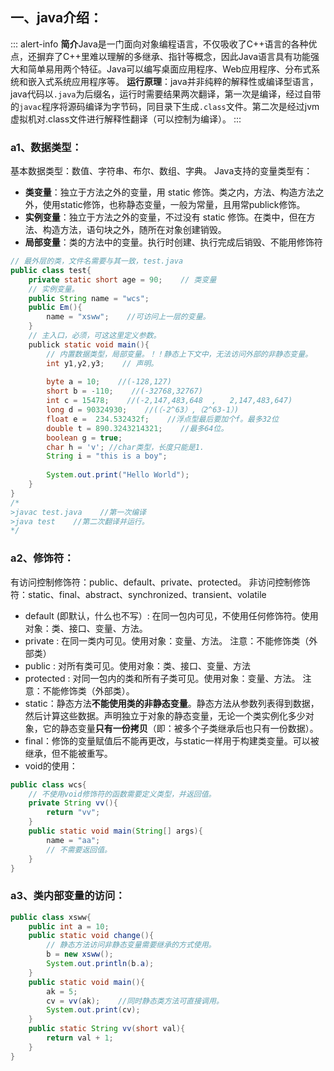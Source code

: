 ## 一、java介绍：
::: alert-info
**简介**Java是一门面向对象编程语言，不仅吸收了C++语言的各种优点，还摒弃了C++里难以理解的多继承、指针等概念，因此Java语言具有功能强大和简单易用两个特征。Java可以编写桌面应用程序、Web应用程序、分布式系统和嵌入式系统应用程序等。
**运行原理**：java并非纯粹的解释性或编译型语言，java代码以`.java`为后缀名，运行时需要结果两次翻译，第一次是编译，经过自带的`javac`程序将源码编译为字节码，同目录下生成`.class`文件。第二次是经过jvm虚拟机对.class文件进行解释性翻译（可以控制为编译）。
:::
### a1、数据类型：
基本数据类型：数值、字符串、布尔、数组、字典。
Java支持的变量类型有：
- **类变量**：独立于方法之外的变量，用 static 修饰。类之内，方法、构造方法之外，使用static修饰，也称静态变量，一般为常量，且用常publick修饰。
- **实例变量**：独立于方法之外的变量，不过没有 static 修饰。在类中，但在方法、构造方法，语句块之外，随所在对象创建销毁。
- **局部变量**：类的方法中的变量。执行时创建、执行完成后销毁、不能用修饰符
```java
// 最外层的类，文件名需要与其一致，test.java
public class test{
    private static short age = 90;    // 类变量
    // 实例变量。
    public String name = "wcs";
    public Em(){
        name = "xsww";    //可访问上一层的变量。
    }
    // 主入口，必须，可这这里定义参数。
    publick static void main(){
        // 内置数据类型，局部变量。！！静态上下文中，无法访问外部的非静态变量。
        int y1,y2,y3;    // 声明。
        
        byte a = 10;    //(-128,127)
        short b = -110;    //(-32768,32767)
        int c = 15478;    //(-2,147,483,648  ,   2,147,483,647)
        long d = 90324930;    //(（-2^63）,（2^63-1）)
        float e =  234.532432f;    //浮点型最后要加个f。最多32位
        double t = 890.3243214321;    //最多64位。
        boolean g = true;
        char h = 'v'; //char类型，长度只能是1.
        String i = "this is a boy";
        
        System.out.print("Hello World");
    }
}
/*
>javac test.java    //第一次编译
>java test    //第二次翻译并运行。
*/
```
### a2、修饰符：
有访问控制修饰符：public、default、private、protected。
非访问控制修饰符：static、final、abstract、synchronized、transient、volatile
- default (即默认，什么也不写）: 在同一包内可见，不使用任何修饰符。使用对象：类、接口、变量、方法。
- private : 在同一类内可见。使用对象：变量、方法。 注意：不能修饰类（外部类）
- public : 对所有类可见。使用对象：类、接口、变量、方法
- protected : 对同一包内的类和所有子类可见。使用对象：变量、方法。 注意：不能修饰类（外部类）。
- static：静态方法**不能使用类的非静态变量**。静态方法从参数列表得到数据，然后计算这些数据。声明独立于对象的静态变量，无论一个类实例化多少对象，它的静态变量**只有一份拷贝**（即：被多个子类继承后也只有一份数据）。
- final：修饰的变量赋值后不能再更改，与static一样用于构建类变量。可以被继承，但不能被重写。
- void的使用：
```java
public class wcs{
    // 不使用void修饰符的函数需要定义类型，并返回值。
    private String vv(){
        return "vv";
    }
    public static void main(String[] args){
        name = "aa";
        // 不需要返回值。
    }
}
```
### a3、类内部变量的访问：
```java
public class xsww{
    public int a = 10;
    public static void change(){
        // 静态方法访问非静态变量需要继承的方式使用。
        b = new xsww();
        System.out.println(b.a);
    }
    public static void main(){
        ak = 5;
        cv = vv(ak);    //同时静态类方法可直接调用。
        System.out.print(cv);
    }
    public static String vv(short val){
        return val + 1;
    }
}
```
